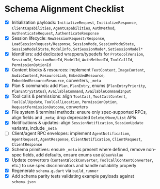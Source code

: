 # Schema Alignment Checklist

- [x] Initialization payloads: `InitializeRequest`, `InitializeResponse`, `ClientCapabilities`, `AgentCapabilities`, `AuthMethod`, `AuthenticateRequest`, `AuthenticateResponse`
- [x] Session lifecycle: `NewSessionRequest/Response`, `LoadSessionRequest/Response`, `SessionMode`, `SessionModeState`, `SessionModelState`, `ModelInfo`, `SetSessionMode*`, `SetSessionModel*`
- [x] Identifiers: add dedicated wrappers/typedefs for `ProtocolVersion`, `SessionId`, `SessionModeId`, `ModelId`, `AuthMethodId`, `ToolCallId`, `PermissionOptionId`
- [x] Content blocks & resources: implement `TextContent`, `ImageContent`, `AudioContent`, `ResourceLink`, `EmbeddedResource`, `EmbeddedResourceResource`, converters, `_meta`
- [x] Plan & commands: add `Plan`, `PlanEntry`, enums (`PlanEntryPriority`, `PlanEntryStatus`), `AvailableCommand`, `AvailableCommandInput`
- [x] Tool calls & permissions: align `ToolCall`, `ToolCallContent`, `ToolCallUpdate`, `ToolCallLocation`, `PermissionOption`, `RequestPermissionOutcome`, converters
- [x] File system & terminal methods: ensure only spec-supported RPCs, align fields and `_meta`; drop deprecated `Delete/Move/List` APIs
- [x] Notifications & updates: align `SessionNotification`, `SessionUpdate` variants, include `_meta`
- [ ] Client/agent RPC envelopes: implement `AgentNotification`, `AgentRequest`, `AgentResponse`, `ClientNotification`, `ClientRequest`, `ClientResponse`
- [x] Schema primitives: ensure `_meta` is present where defined, remove non-spec fields, add defaults, ensure enums use `@JsonValue`
- [x] Update converters (`ContentBlockConverter`, `ToolCallContentConverter`, etc.) to use spec discriminators and handle nullability properly
- [x] Regenerate `schema.g.dart` via `build_runner`
- [x] Add schema parity tests validating example payloads against `schema.json`
